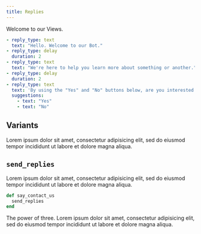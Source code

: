 ```yaml
---
title: Replies
---
```


Welcome to our Views.

```yml
- reply_type: text
  text: "Hello. Welcome to our Bot."
- reply_type: delay
  duration: 2
- reply_type: text
  text: "We're here to help you learn more about something or another."
- reply_type: delay
  duration: 2
- reply_type: text
  text: 'By using the "Yes" and "No" buttons below, are you interested in do you want to continue?'
  suggestions:
    - text: "Yes"
    - text: "No"
```

## Variants

Lorem ipsum dolor sit amet, consectetur adipisicing elit, sed do eiusmod tempor incididunt ut labore et dolore magna aliqua.

## `send_replies`

Lorem ipsum dolor sit amet, consectetur adipisicing elit, sed do eiusmod tempor incididunt ut labore et dolore magna aliqua.

```ruby
def say_contact_us
  send_replies
end
```

The power of three. Lorem ipsum dolor sit amet, consectetur adipisicing elit, sed do eiusmod tempor incididunt ut labore et dolore magna aliqua.
